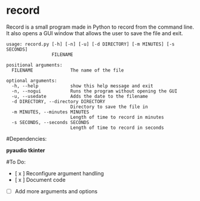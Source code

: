# record
Record is a small program made in Python to record from the command line.
It also opens a GUI window that allows the user to save the file and exit.


    usage: record.py [-h] [-n] [-u] [-d DIRECTORY] [-m MINUTES] [-s SECONDS]
                     FILENAME

    positional arguments:
      FILENAME              The name of the file

    optional arguments:
      -h, --help            show this help message and exit
      -n, --nogui           Runs the program without opening the GUI
      -u, --usedate         Adds the date to the filename
      -d DIRECTORY, --directory DIRECTORY
                            Directory to save the file in
      -m MINUTES, --minutes MINUTES
                            Length of time to record in minutes
      -s SECONDS, --seconds SECONDS
                            Length of time to record in seconds





#Dependencies:

**pyaudio**
**tkinter**

#To Do:

- [ x ] Reconfigure argument handling
- [ x ] Document code
- [ ] Add more arguments and options
